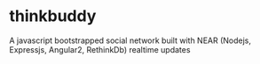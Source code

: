 # thinkbuddy
A javascript bootstrapped social network built with NEAR (Nodejs, Expressjs, Angular2, RethinkDb) realtime updates
